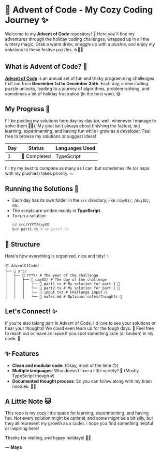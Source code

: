 # 🎄 Advent of Code - My Cozy Coding Journey ✨

Welcome to my **Advent of Code** repository! 💖 Here you'll find my adventures through the holiday coding challenges, wrapped up in all the wintery magic. Grab a warm drink, snuggle up with a plushie, and enjoy my solutions to these festive puzzles. ☕🐾✨

## What is Advent of Code? 📜
**[Advent of Code](https://adventofcode.com/)** is an annual set of fun and tricky programming challenges that run from **December 1st to December 25th**. Each day, a new coding puzzle unlocks, leading to a journey of algorithms, problem-solving, and sometimes a bit of holiday frustration (in the best way). 😅

## My Progress 🐾
I'll be posting my solutions here day-by-day (or, well, whenever I manage to solve them 🐱‍💻). My goal isn't always about finishing the fastest, but learning, experimenting, and having fun while I grow as a developer. Feel free to browse my solutions or suggest ideas!

| Day  | Status      | Languages Used |
|------|-------------|----------------|
| 1    | 🎁 Completed | TypeScript     |

I'll try my best to complete as many as I can, but sometimes life (or naps with my plushies) takes priority. 💤


## Running the Solutions 🚀
- Each day has its own folder in the `src` directory, like `/day01/`, `/day02/`, etc.
- The scripts are written mainly in **TypeScript**.
- To run a solution:
  ```bash
  cd src/YYYY/dayXX
  bun part1.ts # or part2.ts
  ```

## 📂 Structure
Here's how everything is organized, nice and tidy! ✨

```
📦 AdventOfCode/ 
├── 📁 src/
│   ├── 📁 YYYY/ # The year of the challenge
│   │   ├── 📁 dayXX/ # The day of the challenge
│   │   │   ├── 📄 part1.ts # My solution for part 1 🧠
│   │   │   └── 📄 part2.ts # My solution for part 2 🧠
│   │   │   └── 📄 input.txt # Challenge input 📜
│   │   │   └── 📄 notes.md # Optional notes/thoughts 💭
```

## Let's Connect! ✨
If you're also taking part in Advent of Code, I'd love to see your solutions or hear your thoughts! We could even team up for the tough days. 🎉 Feel free to reach out or leave an issue if you spot something cute (or broken) in my code. 🐾

## ✨ Features
- **Clean and modular code**: (Okay, most of the time 🙃)
- **Multiple languages**: Who doesn’t love a little variety? 🐾 (Mostly TypeScript though 💕)
- **Documented thought process**: So you can follow along with my brain noodles. 🧵💕

## A Little Note 🐱
This repo is my cozy little space for learning, experimenting, and having fun. Not every solution might be optimal, and some might be a bit silly, but they all represent my growth as a coder. I hope you find something helpful or inspiring here!

Thanks for visiting, and happy holidays! 🎁✨

— **Maya**
